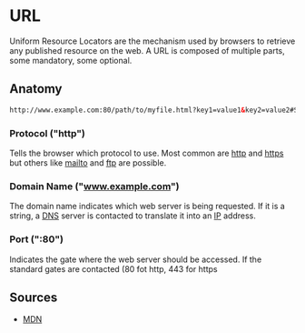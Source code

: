 # URL
Uniform Resource Locators are the mechanism used by browsers to retrieve any published resource on the web.
A URL is composed of multiple parts, some mandatory, some optional. 

## Anatomy
```html
http://www.example.com:80/path/to/myfile.html?key1=value1&key2=value2#SomewhereInTheDocument
```
### Protocol ("http")
Tells the browser which protocol to use. Most common are [http](https://3ng7n33r.github.io/KnowledgeBase/webdevelopment/web/http.html) and [https](https://3ng7n33r.github.io/KnowledgeBase/webdevelopment/web/https.html) but others like [mailto](https://3ng7n33r.github.io/KnowledgeBase/webdevelopment/web/email.html) and [ftp](https://3ng7n33r.github.io/KnowledgeBase/webdevelopment/web/ftp.html) are possible.

### Domain Name ("www.example.com")
The domain name indicates which web server is being requested. If it is a string, a [DNS](https://3ng7n33r.github.io/KnowledgeBase/webdevelopment/web/dns.html)  server is contacted to translate it into an [IP](https://3ng7n33r.github.io/KnowledgeBase/webdevelopment/web/ip.html) address.
### Port (":80")
Indicates the gate where the web server should be accessed. If the standard gates are contacted (80 fot http, 443 for https

## Sources

 - [MDN](https://developer.mozilla.org/en-US/docs/Learn/Common_questions/What_is_a_URL)

<!--stackedit_data:
eyJoaXN0b3J5IjpbMTY1MTE0MTU0MCwtMzgwMTE3NTg5LDIwOT
U5Mjg0NDVdfQ==
-->